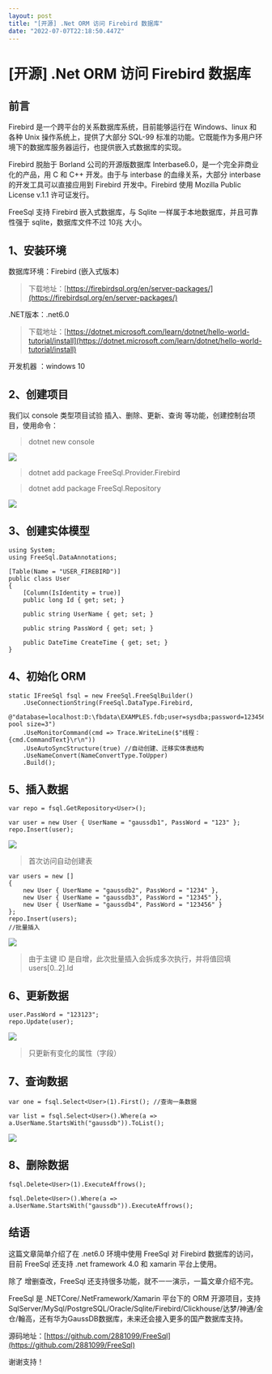```yaml
---
layout: post
title: "[开源] .Net ORM 访问 Firebird 数据库"
date: "2022-07-07T22:18:50.447Z"
---
```

\[开源\] .Net ORM 访问 Firebird 数据库
===============================

前言
--

Firebird 是一个跨平台的关系数据库系统，目前能够运行在 Windows、linux 和各种 Unix 操作系统上，提供了大部分 SQL-99 标准的功能。它既能作为多用户环境下的数据库服务器运行，也提供嵌入式数据库的实现。

Firebird 脱胎于 Borland 公司的开源版数据库 Interbase6.0，是一个完全非商业化的产品，用 C 和 C++ 开发。由于与 interbase 的血缘关系，大部分 interbase 的开发工具可以直接应用到 Firebird 开发中。Firebird 使用 Mozilla Public License v.1.1 许可证发行。

FreeSql 支持 Firebird 嵌入式数据库，与 Sqlite 一样属于本地数据库，并且可靠性强于 sqlite，数据库文件不过 10兆 大小。

1、安装环境
------

数据库环境：Firebird (嵌入式版本)

> 下载地址：[https://firebirdsql.org/en/server-packages/](https://firebirdsql.org/en/server-packages/)

.NET版本：.net6.0

> 下载地址：[https://dotnet.microsoft.com/learn/dotnet/hello-world-tutorial/install](https://dotnet.microsoft.com/learn/dotnet/hello-world-tutorial/install)

开发机器 ：windows 10

2、创建项目
------

我们以 console 类型项目试验 插入、删除、更新、查询 等功能，创建控制台项目，使用命令：

> dotnet new console

![](https://img2022.cnblogs.com/blog/1694977/202207/1694977-20220707190640858-1292318361.png)

> dotnet add package FreeSql.Provider.Firebird

> dotnet add package FreeSql.Repository

![](https://img2022.cnblogs.com/blog/1694977/202207/1694977-20220707190722207-284447471.png)

3、创建实体模型
--------

    using System;
    using FreeSql.DataAnnotations;
    
    [Table(Name = "USER_FIREBIRD")]
    public class User
    {
        [Column(IsIdentity = true)]
        public long Id { get; set; }
    
        public string UserName { get; set; }
    
        public string PassWord { get; set; }
    
        public DateTime CreateTime { get; set; }
    }
    

4、初始化 ORM
---------

    static IFreeSql fsql = new FreeSql.FreeSqlBuilder()
        .UseConnectionString(FreeSql.DataType.Firebird, 
        @"database=localhost:D:\fbdata\EXAMPLES.fdb;user=sysdba;password=123456;max pool size=3")
        .UseMonitorCommand(cmd => Trace.WriteLine($"线程：{cmd.CommandText}\r\n"))
        .UseAutoSyncStructure(true) //自动创建、迁移实体表结构
        .UseNameConvert(NameConvertType.ToUpper)
        .Build();
    

5、插入数据
------

    var repo = fsql.GetRepository<User>();
    
    var user = new User { UserName = "gaussdb1", PassWord = "123" };
    repo.Insert(user);
    

![](https://img2022.cnblogs.com/blog/1694977/202207/1694977-20220707191338002-15958529.png)

> 首次访问自动创建表

    var users = new []
    {
        new User { UserName = "gaussdb2", PassWord = "1234" },
        new User { UserName = "gaussdb3", PassWord = "12345" },
        new User { UserName = "gaussdb4", PassWord = "123456" }
    };
    repo.Insert(users);
    //批量插入
    

![](https://img2022.cnblogs.com/blog/1694977/202207/1694977-20220707191502092-276354095.png)

> 由于主键 ID 是自增，此次批量插入会拆成多次执行，并将值回填 users\[0..2\].Id

6、更新数据
------

    user.PassWord = "123123";
    repo.Update(user);
    

![](https://img2022.cnblogs.com/blog/1694977/202207/1694977-20220707191613685-1854405810.png)

> 只更新有变化的属性（字段）

7、查询数据
------

    var one = fsql.Select<User>(1).First(); //查询一条数据
    
    var list = fsql.Select<User>().Where(a => a.UserName.StartsWith("gaussdb")).ToList();
    

![](https://img2022.cnblogs.com/blog/1694977/202207/1694977-20220707191654143-348671215.png)

8、删除数据
------

    fsql.Delete<User>(1).ExecuteAffrows();
    
    fsql.Delete<User>().Where(a => a.UserName.StartsWith("gaussdb")).ExecuteAffrows();
    

结语
--

这篇文章简单介绍了在 .net6.0 环境中使用 FreeSql 对 Firebird 数据库的访问，目前 FreeSql 还支持 .net framework 4.0 和 xamarin 平台上使用。

除了 增删查改，FreeSql 还支持很多功能，就不一一演示，一篇文章介绍不完。

FreeSql 是 .NETCore/.NetFramework/Xamarin 平台下的 ORM 开源项目，支持 SqlServer/MySql/PostgreSQL/Oracle/Sqlite/Firebird/Clickhouse/达梦/神通/金仓/翰高，还有华为GaussDB数据库，未来还会接入更多的国产数据库支持。

源码地址：[https://github.com/2881099/FreeSql](https://github.com/2881099/FreeSql)

谢谢支持！